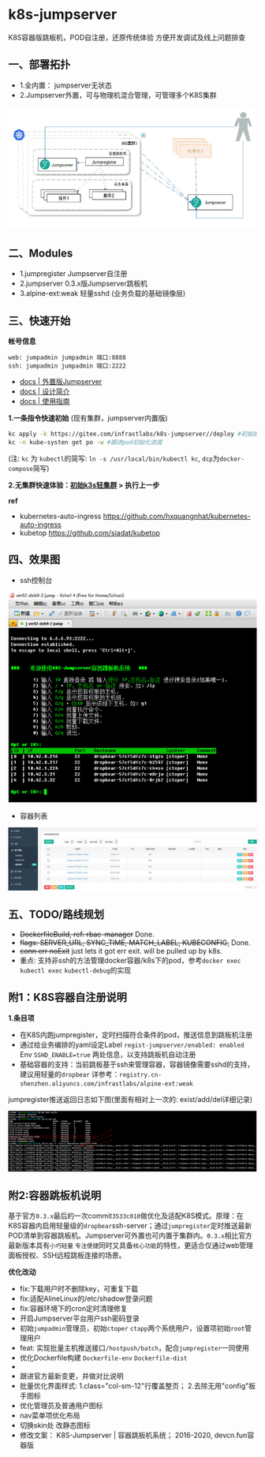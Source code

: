 # k8s-jumpserver

K8S容器版跳板机，POD自注册，还原传统体验 方便开发调试及线上问题排查

## 一、部署拓扑

- 1.全内置： jumpserver无状态
- 2.Jumpserver外置，可与物理机混合管理，可管理多个K8S集群

![](docs/k8-jump-design.jpg)

## 二、Modules

- 1.jumpregister Jumpserver自注册
- 2.jumpserver 0.3.x版Jumpserver跳板机
- 3.alpine-ext:weak 轻量sshd (业务负载的基础镜像层)

## 三、快速开始

**帐号信息**

```text
web: jumpadmin jumpadmin 端口:8888
ssh: jumpadmin jumpadmin 端口:2222
```

- [docs | 外置版Jumpserver](docs/jump-multi-k8s.md)
- [docs | 设计简介](docs/1.K8S_Jumpserver跳板机设计简介.md)
- [docs | 使用指南](docs/2.K8S_Jumpserver跳板机使用指南.md)

**1.一条指令快速初始** (现有集群，jumpserver内置版)

```bash
kc apply -k https://gitee.com/infrastlabs/k8s-jumpserver//deploy #初始指令
kc -n kube-systen get po -w #跟进pod初始化进度
```

(注: `kc` 为 `kubectl`的简写: `ln -s /usr/local/bin/kubectl kc`, `dcp`为`docker-compose`简写)

**2.无集群快速体验：[初始k3s轻集群](k3s/README.md) > 执行上一步**

**ref**

- kubernetes-auto-ingress https://github.com/hxquangnhat/kubernetes-auto-ingress
- kubetop https://github.com/siadat/kubetop

## 四、效果图

- ssh控制台

![](docs/c1-sshLoginMain.jpg)

- 容器列表

![](docs/b32-资产.jpg)

## 五、TODO/路线规划

- ~~DockerfileBuild, ref: rbac-manager~~ Done.
- ~~flags: SERVER_URL, SYNC_TIME, MATCH_LABEL, KUBECONFIG,~~ Done.
- ~~conn err noExit~~ just lets it got err exit. will be pulled up by k8s.
- 重点: 支持非ssh的方法管理docker容器/k8s下的pod，参考`docker exec` `kubectl exec` `kubectl-debug`的实现


## 附1：K8S容器自注册说明

**1.条目项**

- 在K8S内跑jumpregister，定时扫描符合条件的pod，推送信息到跳板机注册
- 通过给业务编排的yaml设定Label `regist-jumpserver/enabled: enabled` Env `SSHD_ENABLE=true`  两处信息，以支持跳板机自动注册
- 基础容器的支持：当前跳板基于ssh来管理容器，容器镜像需要sshd的支持，建议用轻量的`dropbear` 详参考：`registry.cn-shenzhen.aliyuncs.com/infrastlabs/alpine-ext:weak`

jumpregister推送返回日志如下图(里面有相对上一次的: exist/add/del详细记录)

![](docs/res/design/02-jumpregister.jpg)

## 附2:容器跳板机说明

基于官方`0.3.x`最后的一次commit`3533c010`做优化及适配K8S模式。原理：在K8S容器内启用轻量级的`dropbear`ssh-server；通过`jumpregister`定时推送最新POD清单到容器跳板机。Jumpserver可外置也可内置于集群内。`0.3.x`相比官方最新版本具有`小巧轻量` `专注便捷`同时又具备`核心功能`的特性，更适合仅通过web管理面板授权、SSH远程跳板连接的场景。

**优化改动**

- fix:下载用户时不删除key，可重复下载
- fix:适配AlineLinux的/etc/shadow登录问题
- fix:容器环境下的cron定时清理修复
- 开启Jumpserver平台用户ssh密码登录
- 初始`jumpadmin`管理员，初始`ctoper` `ctapp`两个系统用户，设置项初始`root`管理用户
- feat: 实现批量主机推送接口`/hostpush/batch`，配合`jumpregister`一同使用
- 优化Dockerfile构建 `Dockerfile-env` `Dockerfile-dist`
- 
- 跟进官方最新变更，并做对比说明
- 批量优化界面样式: 1.class="col-sm-12"行覆盖整页； 2.去除无用"config"板手图标
- 优化管理员及普通用户图标
- nav菜单项优化布局
- 切换skin处 改静态图标
- 修改文案： K8S-Jumpserver | 容器跳板机系统； 2016-2020, devcn.fun容器版
